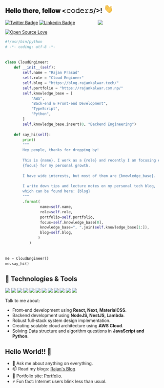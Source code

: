 <h2> 𝐇𝐞𝐥𝐥𝐨 𝐭𝐡𝐞𝐫𝐞, 𝐟𝐞𝐥𝐥𝐨𝐰 <𝚌𝚘𝚍𝚎𝚛𝚜/>! <img src="https://raw.githubusercontent.com/ABSphreak/ABSphreak/master/gifs/Hi.gif" width="30px"></h2>

<img align='right' src='https://user-images.githubusercontent.com/5713670/87202985-820dcb80-c2b6-11ea-9f56-7ec461c497c3.gif' width='200"'>

[![Twitter Badge](https://img.shields.io/badge/-@RajanDmr-1ca0f1?style=flat-square&labelColor=1ca0f1&logo=twitter&logoColor=white&link=https://twitter.com/RajanDmr)](https://twitter.com/RajanDmr) 
[![Linkedin Badge](https://img.shields.io/badge/-RajanPrasad-blue?style=flat-square&logo=Linkedin&logoColor=white&link=https://www.linkedin.com/in/rajan-prasad-810b8596/)](https://www.linkedin.com/in/rajan-prasad-810b8596/) 



[![Open Source Love](https://badges.frapsoft.com/os/v1/open-source.svg?v=102)](https://github.com/ellerbrock/open-source-badge/)


```python
#!/usr/bin/python
# -*- coding: utf-8 -*-


class CloudEngineer:
    def __init__(self):
        self.name = "Rajan Prasad"
        self.role = "Cloud Engineer"
        self.blog = "https://blog.rajankalwar.tech/"
        self.portfolio = "https://rajankalwar.com.np/"
        self.knowledge_base = [
            "AWS",
            "Back-end & Front-end Development",
            "TypeScript",
            "Python",
        ]
        self.knowledge_base.insert(0, "Backend Engineering")

    def say_hi(self):
        print(
        """
        Hey people, thanks for dropping by!

        This is {name}. I work as a {role} and recently I am focusing on
        {focus} for my personal growth.

        I have wide interests, but most of them are {knowledge_base}.

        I write down tips and lecture notes on my personal tech blog,
        which can be found here: {blog}
        """
        .format(
                name=self.name,
                role=self.role,
                portfolio=self.portfolio,
                focus=self.knowledge_base[0],
                knowledge_base=", ".join(self.knowledge_base[1:]),
                blog=self.blog,
               )
           )


me = CloudEngineer()
me.say_hi()

```

## 🔧 Technologies & Tools

![](https://img.shields.io/badge/OS-Linux-informational?style=flat&logo=linux&logoColor=white&color=6aa6f8)
![](https://img.shields.io/badge/Editor-VS_Code-informational?style=flat&logo=visual-studio-code&logoColor=white&color=6aa6f8)
![](https://img.shields.io/badge/Code-Python-informational?style=flat&logo=python&logoColor=white&color=6aa6f8)
![](https://img.shields.io/badge/Framework-Django-informational?style=flat&logo=django&logoColor=white&color=6aa6f8)
![](https://img.shields.io/badge/Code-JavaScript-informational?style=flat&logo=javascript&logoColor=white&color=6aa6f8)
![](https://img.shields.io/badge/Code-TypeScript-informational?style=flat&logo=typescript&logoColor=white&color=6aa6f8)
![](https://img.shields.io/badge/Framework-React-informational?style=flat&logo=react&logoColor=white&color=6aa6f8)
![](https://img.shields.io/badge/Framework-NestJS-informational?style=flat&logo=nestjs&logoColor=white&color=6aa6f8)
![](https://img.shields.io/badge/Framework-NodeJS-informational?style=flat&logo=deno&logoColor=white&color=6aa6f8)
![](https://img.shields.io/badge/Shell-Bash-informational?style=flat&logo=gnu-bash&logoColor=white&color=6aa6f8)
![](https://img.shields.io/badge/DB-MongoDB-informational?style=flat&logo=mongodb&logoColor=white&color=6aa6f8)
![](https://img.shields.io/badge/Tools-Docker-informational?style=flat&logo=docker&logoColor=white&color=6aa6f8)

<!-- ## ⚡ Technologies -->
Talk to me about:
- Front-end development using **React, Next, MaterialCSS**.
- Backend development using **NodeJS, NestJS, Lambda**.
- Robust full-stack system design implementation.
- Creating scalable cloud architecture using **AWS Cloud**.
- Solving Data structure and algorithm questions in **JavaScript and Python**.
## Hello World!! 🤔
- 💬 Ask me about anything on everything.
- 📫 Read my blogs: [Rajan's Blog](https://blog.rajankalwar.tech).
- 🎯 Portfolio site: [Portfolio](https://rajankalwar.com.np).
- ⚡ Fun fact: Internet users blink less than usual.


<!--
**rajandmr/rajandmr** is a ✨ _special_ ✨ repository because its `README.md` (this file) appears on your GitHub profile.

Here are some ideas to get you started:

- 🔭 I’m currently working on ...
- 🌱 I’m currently learning ...
- 👯 I’m looking to collaborate on ...
- 🤔 I’m looking for help with ...
- 💬 Ask me about ...
- 📫 How to reach me: ...
- 😄 Pronouns: ...
- ⚡ Fun fact: ...
-->
